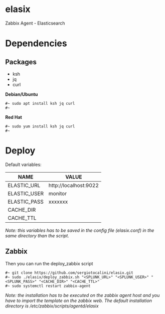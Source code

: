 # elasix
Zabbix Agent - Elasticsearch

# Dependencies
## Packages
* ksh
* jq
* curl

__**Debian/Ubuntu**__

```
#~ sudo apt install ksh jq curl
#~
```
__**Red Hat**__
```
#~ sudo yum install ksh jq curl
#~
```
# Deploy
Default variables:

NAME|VALUE
----|-----
ELASTIC_URL|http://localhost:9022
ELASTIC_USER|monitor
ELASTIC_PASS|xxxxxxx
CACHE_DIR|<empty>
CACHE_TTL|<empty>

*Note: this variables has to be saved in the config file (elasix.conf) in the same directory than the script.*

## Zabbix
Then you can run the deploy_zabbix script
```
#~ git clone https://github.com/sergiotocalini/elasix.git
#~ sudo ./elasix/deploy_zabbix.sh "<SPLUNK_URL>" "<SPLUNK_USER>" "<SPLUNK_PASS>" "<CACHE_DIR>" "<CACHE_TTL>"
#~ sudo systemctl restart zabbix-agent
``` 
*Note: the installation has to be executed on the zabbix agent host and you have to import the template on the zabbix web. The default installation directory is /etc/zabbix/scripts/agentd/elasix*
